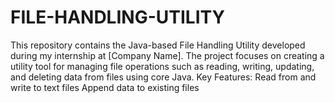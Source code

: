 # FILE-HANDLING-UTILITY
This repository contains the Java-based File Handling Utility developed during my internship at [Company Name]. The project focuses on creating a utility tool for managing file operations such as reading, writing, updating, and deleting data from files using core Java.  Key Features:  Read from and write to text files  Append data to existing files
